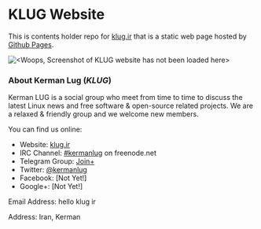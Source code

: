KLUG Website
============

This is contents holder repo for [klug.ir](http://klug.ir/) that is a static web page hosted by [Github Pages](http://pages.github.com/).

![<Woops, Screenshot of KLUG website has not been loaded here>](https://clbin.com/AZaetZ.png)


### About Kerman Lug (_KLUG_)

Kerman LUG is a social group who meet from time to time to discuss the latest Linux news and free software & open-source related projects. We are a relaxed & friendly group and we welcome new members.

You can find us online:

 * Website: [klug.ir](http://klug.ir/)
 * IRC Channel: [#kermanlug](https://kiwiirc.com/client/irc.freenode.net/#kermanlug) on freenode.net
 * Telegram Group: [Join+](http://telegram.me/kermanlug)
 * Twitter: [@kermanlug](https://twitter.com/kermanlug)
 * Facebook: [Not Yet!]
 * Google+: [Not Yet!]
 
Email Address: hello klug ir

Address: Iran, Kerman
